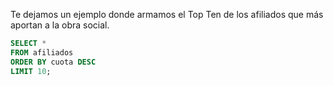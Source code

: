 Te dejamos un ejemplo donde armamos el Top Ten de los afiliados que más aportan a la obra social.

``` sql
SELECT * 
FROM afiliados 
ORDER BY cuota DESC 
LIMIT 10;
```
